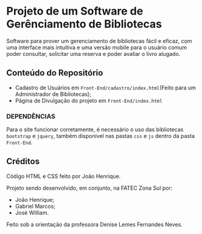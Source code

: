 # Projeto de um Software de Gerênciamento de Bibliotecas

Software para prover um gerenciamento de bibliotecas fácil e eficaz, com uma interface mais intuitiva e uma versão mobile para o usuário comum poder consultar, solicitar uma reserva e poder avaliar o livro alugado.

## Conteúdo do Repositório

- Cadastro de Usuários em `Front-End/cadastro/index.html`(Feito para um Administrador de Bibliotecas);
- Página de Divulgação do projeto em `Front-End/index.html`

### DEPENDÊNCIAS

Para o site funcionar corretamente, é necessário o uso das bibliotecas `bootstrap` e `jquery`, também disponivel nas pastas `css` e `js` dentro da pasta `Front-End`.

## Créditos

Código HTML e CSS feito por João Henrique.

Projeto sendo desenvolvido, em conjunto, na FATEC Zona Sul por:

- João Henrique;
- Gabriel Marcos;
- José William.

Feito sob a orientação da professora Denise Lemes Fernandes Neves.


